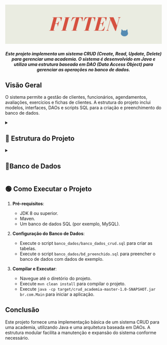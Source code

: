 <img src="https://github.com/S4-2024/crud_academia/blob/master/images/Cópia%20de%20Cópia%20de%20ESTRUTURAS%20DE%20DADOS%20E%20ALGORITMOS.png">

<h4 align="center"> <em> Este projeto implementa um sistema CRUD (Create, Read, Update, Delete) para gerenciar uma academia. O sistema é desenvolvido em Java e utiliza uma estrutura baseada em DAO (Data Access Object) para gerenciar as operações no banco de dados. </em></h4>


## Visão Geral

O sistema permite a gestão de clientes, funcionários, agendamentos, avaliações, exercícios e fichas de clientes. A estrutura do projeto inclui modelos, interfaces, DAOs e scripts SQL para a criação e preenchimento do banco de dados.

<details>
<summary> <h2> 🔹 Estrutura do Projeto </h2></summary>

A estrutura do projeto é a seguinte:

- **Raiz do Projeto**
  - `.gitignore`: Arquivo para ignorar arquivos/diretórios no controle de versão.
  - `pom.xml`: Arquivo de configuração do Maven.
  - `banco_dados/`: Diretório contendo scripts SQL para o banco de dados.
    - `banco_dados_crud.sql`: Script para criar o banco de dados.
    - `bd_preenchido.sql`: Script para preencher o banco de dados com dados de exemplo.
  - `src/main/java/br/com/`: Diretório principal do código-fonte Java.
    - `Main.java`: Classe principal para execução do projeto.
    - `dao/`: Diretório contendo as classes DAO.
      - **AgendamentosDAO.java**: Classe DAO para agendamentos.
      - **AvaliacaoDAO.java**: Classe DAO para avaliações.
      - **ClienteDAO.java**: Classe DAO para clientes.
      - **ExerciciosDAO.java**: Classe DAO para exercícios.
      - **ExerciciosFichaClienteDAO.java**: Classe DAO para exercícios de ficha de cliente.
      - **FichasClienteDAO.java**: Classe DAO para fichas de cliente.
      - **FuncionarioDAO.java**: Classe DAO para funcionários.
    - `enums/`: Diretório contendo enums utilizadas no projeto.
      - **Categoria.java**: Enum para categorias.
      - **Pagamento.java**: Enum para tipos de pagamento.
      - **Sexo.java**: Enum para sexos.
    - `interfaces/`: Diretório contendo as interfaces DAO.
      - **IAgendamentosDAO.java**: Interface para AgendamentosDAO.
      - **IAvaliacaoDAO.java**: Interface para AvaliacaoDAO.
      - **IClienteDAO.java**: Interface para ClienteDAO.
      - **IExerciciosDAO.java**: Interface para ExerciciosDAO.
      - **IExerciciosFichaClienteDAO.java**: Interface para ExerciciosFichaClienteDAO.
      - **IFichasClienteDAO.java**: Interface para FichasClienteDAO.
      - **IFuncionarioDAO.java**: Interface para FuncionarioDAO.
    - `models/`: Diretório contendo os modelos de dados.
      - **Cliente.java**: Modelo para clientes.
      - **Funcionario.java**: Modelo para funcionários.
      - **Pessoa.java**: Modelo para pessoas.
    - `testes/`: Diretório contendo classes de teste.
      - **AdicionarCliente.java**: Classe de teste para adicionar cliente.
      - **AdicionarFuncionario.java**: Classe de teste para adicionar funcionário.
      - **DeleteCliente.java**: Classe de teste para deletar cliente.
      - **Listagens.java**: Classe de teste para listar entidades.
      - **UpdateCliente.java**: Classe de teste para atualizar cliente.
  - `src/main/resources/`: Diretório contendo recursos do projeto.
    - `META-INF/maven/archetype.xml`: Arquivo de configuração do Maven Archetype.
    - `archetype-resources/`: Diretório contendo arquivos de recursos do Maven Archetype.
      - `pom.xml`: Arquivo de configuração do Maven.
      - `src/main/java/App.java`: Aplicação principal exemplo.
      - `src/test/java/AppTest.java`: Teste para a aplicação exemplo.
  - `.idea/`: Diretório de configuração do IntelliJ IDEA.

  
</details>


 <details>
   
  <summary> <h2>🔹Banco de Dados </h2></summary>

O projeto inclui dois scripts SQL no diretório `banco_dados/`:

1. `banco_dados_crud.sql`: Cria as tabelas necessárias no banco de dados.
2. `bd_preenchido.sql`: Preenche as tabelas com dados de exemplo.


## Introdução ao Padrão DAO
O padrão DAO (Data Access Object) é um padrão de design que abstrai e encapsula o acesso a dados, oferecendo uma interface simples para executar operações de persistência em um banco de dados. Ele separa a lógica de negócios da lógica de acesso a dados, permitindo que as operações no banco de dados sejam realizadas de maneira desacoplada do restante da aplicação.

### Estrutura do DAO no Projeto

No projeto "CRUD Academia", o padrão DAO é utilizado para gerenciar a interação com o banco de dados para diferentes entidades, como Cliente, Funcionário, Avaliação, etc. A estrutura do DAO no projeto é composta pelas seguintes partes principais:

1. **Interfaces DAO**: Definem os métodos que serão implementados pelas classes DAO.
2. **Classes DAO**: Implementam as interfaces DAO e contêm a lógica para acessar e manipular os dados no banco de dados.
3. **Modelos**: Representam as entidades do banco de dados como objetos Java.

### Interfaces DAO

As interfaces DAO definem os métodos que devem ser implementados pelas classes DAO para cada entidade. Elas garantem que todas as classes DAO sigam um contrato consistente, facilitando a manutenção e a extensibilidade do código.

Exemplo de interface DAO para Cliente:

```java
package br.com.interfaces;

import br.com.models.Cliente;
import java.util.List;

public interface IClienteDAO {
    void adicionarCliente(Cliente cliente);
    Cliente buscarClientePorId(int id);
    List<Cliente> listarClientes();
    void atualizarCliente(Cliente cliente);
    void deletarCliente(int id);
}
```
  
   
 </details>

 


## 🟢 Como Executar o Projeto

1. **Pré-requisitos**:
   - JDK 8 ou superior.
   - Maven.
   - Um banco de dados SQL (por exemplo, MySQL).

2. **Configuração do Banco de Dados**:
   - Execute o script `banco_dados/banco_dados_crud.sql` para criar as tabelas.
   - Execute o script `banco_dados/bd_preenchido.sql` para preencher o banco de dados com dados de exemplo.

3. **Compilar e Executar**:
   - Navegue até o diretório do projeto.
   - Execute `mvn clean install` para compilar o projeto.
   - Execute `java -cp target/crud_academia-master-1.0-SNAPSHOT.jar br.com.Main` para iniciar a aplicação.

## Conclusão

Este projeto fornece uma implementação básica de um sistema CRUD para uma academia, utilizando Java e uma arquitetura baseada em DAOs. A estrutura modular facilita a manutenção e expansão do sistema conforme necessário.
